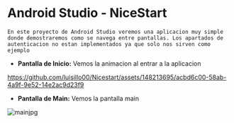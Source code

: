# Android Studio - NiceStart 

    En este proyecto de Android Studio veremos una aplicacion muy simple donde demostraremos como se navega entre pantallas. Los apartados de autenticacion no estan implementados ya que solo nos sirven como ejemplo 
- **Pantalla de Inicio:** Vemos la animacion al entrar a la aplicacion


https://github.com/luisillo00/Nicestart/assets/148213695/acbd6c00-58ab-4a9f-9e52-14e2ac9d23f9


   
- **Pantalla de Main:** Vemos la pantalla main
 
![mainjpg](https://github.com/luisillo00/Nicestart/assets/148213695/ae9674ea-7d95-4859-b47a-c186dbe38efa)
